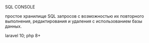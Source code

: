 SQL CONSOLE

простое хранилище SQL запросов с возможностью их повторного выполнения, 
редактирования и удаления с использованием базы данных.

laravel 10; php 8+
